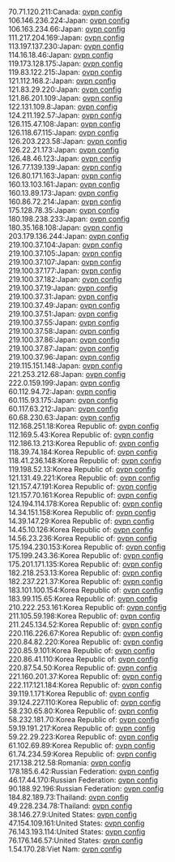 70.71.120.211:Canada: [ovpn config](vpn/70_71_120_211.ovpn)  
106.146.236.224:Japan: [ovpn config](vpn/106_146_236_224.ovpn)  
106.163.234.66:Japan: [ovpn config](vpn/106_163_234_66.ovpn)  
111.217.204.169:Japan: [ovpn config](vpn/111_217_204_169.ovpn)  
113.197.137.230:Japan: [ovpn config](vpn/113_197_137_230.ovpn)  
114.16.18.46:Japan: [ovpn config](vpn/114_16_18_46.ovpn)  
119.173.128.175:Japan: [ovpn config](vpn/119_173_128_175.ovpn)  
119.83.122.215:Japan: [ovpn config](vpn/119_83_122_215.ovpn)  
121.112.168.2:Japan: [ovpn config](vpn/121_112_168_2.ovpn)  
121.83.29.220:Japan: [ovpn config](vpn/121_83_29_220.ovpn)  
121.86.201.109:Japan: [ovpn config](vpn/121_86_201_109.ovpn)  
122.131.109.8:Japan: [ovpn config](vpn/122_131_109_8.ovpn)  
124.211.192.57:Japan: [ovpn config](vpn/124_211_192_57.ovpn)  
126.115.47.108:Japan: [ovpn config](vpn/126_115_47_108.ovpn)  
126.118.67.115:Japan: [ovpn config](vpn/126_118_67_115.ovpn)  
126.203.223.58:Japan: [ovpn config](vpn/126_203_223_58.ovpn)  
126.22.21.173:Japan: [ovpn config](vpn/126_22_21_173.ovpn)  
126.48.46.123:Japan: [ovpn config](vpn/126_48_46_123.ovpn)  
126.77.139.139:Japan: [ovpn config](vpn/126_77_139_139.ovpn)  
126.80.171.163:Japan: [ovpn config](vpn/126_80_171_163.ovpn)  
160.13.103.161:Japan: [ovpn config](vpn/160_13_103_161.ovpn)  
160.13.89.173:Japan: [ovpn config](vpn/160_13_89_173.ovpn)  
160.86.72.214:Japan: [ovpn config](vpn/160_86_72_214.ovpn)  
175.128.78.35:Japan: [ovpn config](vpn/175_128_78_35.ovpn)  
180.198.238.233:Japan: [ovpn config](vpn/180_198_238_233.ovpn)  
180.35.168.108:Japan: [ovpn config](vpn/180_35_168_108.ovpn)  
203.179.136.244:Japan: [ovpn config](vpn/203_179_136_244.ovpn)  
219.100.37.104:Japan: [ovpn config](vpn/219_100_37_104.ovpn)  
219.100.37.105:Japan: [ovpn config](vpn/219_100_37_105.ovpn)  
219.100.37.107:Japan: [ovpn config](vpn/219_100_37_107.ovpn)  
219.100.37.177:Japan: [ovpn config](vpn/219_100_37_177.ovpn)  
219.100.37.182:Japan: [ovpn config](vpn/219_100_37_182.ovpn)  
219.100.37.19:Japan: [ovpn config](vpn/219_100_37_19.ovpn)  
219.100.37.31:Japan: [ovpn config](vpn/219_100_37_31.ovpn)  
219.100.37.49:Japan: [ovpn config](vpn/219_100_37_49.ovpn)  
219.100.37.51:Japan: [ovpn config](vpn/219_100_37_51.ovpn)  
219.100.37.55:Japan: [ovpn config](vpn/219_100_37_55.ovpn)  
219.100.37.58:Japan: [ovpn config](vpn/219_100_37_58.ovpn)  
219.100.37.86:Japan: [ovpn config](vpn/219_100_37_86.ovpn)  
219.100.37.87:Japan: [ovpn config](vpn/219_100_37_87.ovpn)  
219.100.37.96:Japan: [ovpn config](vpn/219_100_37_96.ovpn)  
219.115.151.148:Japan: [ovpn config](vpn/219_115_151_148.ovpn)  
221.253.212.68:Japan: [ovpn config](vpn/221_253_212_68.ovpn)  
222.0.159.199:Japan: [ovpn config](vpn/222_0_159_199.ovpn)  
60.112.94.72:Japan: [ovpn config](vpn/60_112_94_72.ovpn)  
60.115.93.175:Japan: [ovpn config](vpn/60_115_93_175.ovpn)  
60.117.63.212:Japan: [ovpn config](vpn/60_117_63_212.ovpn)  
60.68.230.63:Japan: [ovpn config](vpn/60_68_230_63.ovpn)  
112.168.251.18:Korea Republic of: [ovpn config](vpn/112_168_251_18.ovpn)  
112.169.5.43:Korea Republic of: [ovpn config](vpn/112_169_5_43.ovpn)  
112.186.13.213:Korea Republic of: [ovpn config](vpn/112_186_13_213.ovpn)  
118.39.74.184:Korea Republic of: [ovpn config](vpn/118_39_74_184.ovpn)  
118.41.236.148:Korea Republic of: [ovpn config](vpn/118_41_236_148.ovpn)  
119.198.52.13:Korea Republic of: [ovpn config](vpn/119_198_52_13.ovpn)  
121.131.49.221:Korea Republic of: [ovpn config](vpn/121_131_49_221.ovpn)  
121.157.47.191:Korea Republic of: [ovpn config](vpn/121_157_47_191.ovpn)  
121.157.70.161:Korea Republic of: [ovpn config](vpn/121_157_70_161.ovpn)  
124.194.114.178:Korea Republic of: [ovpn config](vpn/124_194_114_178.ovpn)  
14.34.151.158:Korea Republic of: [ovpn config](vpn/14_34_151_158.ovpn)  
14.39.147.29:Korea Republic of: [ovpn config](vpn/14_39_147_29.ovpn)  
14.45.10.126:Korea Republic of: [ovpn config](vpn/14_45_10_126.ovpn)  
14.56.23.236:Korea Republic of: [ovpn config](vpn/14_56_23_236.ovpn)  
175.194.230.153:Korea Republic of: [ovpn config](vpn/175_194_230_153.ovpn)  
175.199.243.36:Korea Republic of: [ovpn config](vpn/175_199_243_36.ovpn)  
175.201.171.135:Korea Republic of: [ovpn config](vpn/175_201_171_135.ovpn)  
182.218.253.13:Korea Republic of: [ovpn config](vpn/182_218_253_13.ovpn)  
182.237.221.37:Korea Republic of: [ovpn config](vpn/182_237_221_37.ovpn)  
183.101.100.154:Korea Republic of: [ovpn config](vpn/183_101_100_154.ovpn)  
183.99.115.65:Korea Republic of: [ovpn config](vpn/183_99_115_65.ovpn)  
210.222.253.161:Korea Republic of: [ovpn config](vpn/210_222_253_161.ovpn)  
211.105.59.198:Korea Republic of: [ovpn config](vpn/211_105_59_198.ovpn)  
211.245.134.52:Korea Republic of: [ovpn config](vpn/211_245_134_52.ovpn)  
220.116.226.67:Korea Republic of: [ovpn config](vpn/220_116_226_67.ovpn)  
220.84.82.220:Korea Republic of: [ovpn config](vpn/220_84_82_220.ovpn)  
220.85.9.101:Korea Republic of: [ovpn config](vpn/220_85_9_101.ovpn)  
220.86.41.110:Korea Republic of: [ovpn config](vpn/220_86_41_110.ovpn)  
220.87.54.50:Korea Republic of: [ovpn config](vpn/220_87_54_50.ovpn)  
221.160.201.37:Korea Republic of: [ovpn config](vpn/221_160_201_37.ovpn)  
222.117.121.184:Korea Republic of: [ovpn config](vpn/222_117_121_184.ovpn)  
39.119.1.171:Korea Republic of: [ovpn config](vpn/39_119_1_171.ovpn)  
39.124.227.110:Korea Republic of: [ovpn config](vpn/39_124_227_110.ovpn)  
58.230.65.80:Korea Republic of: [ovpn config](vpn/58_230_65_80.ovpn)  
58.232.181.70:Korea Republic of: [ovpn config](vpn/58_232_181_70.ovpn)  
59.19.191.217:Korea Republic of: [ovpn config](vpn/59_19_191_217.ovpn)  
59.22.29.223:Korea Republic of: [ovpn config](vpn/59_22_29_223.ovpn)  
61.102.69.89:Korea Republic of: [ovpn config](vpn/61_102_69_89.ovpn)  
61.74.234.59:Korea Republic of: [ovpn config](vpn/61_74_234_59.ovpn)  
217.138.212.58:Romania: [ovpn config](vpn/217_138_212_58.ovpn)  
178.185.6.42:Russian Federation: [ovpn config](vpn/178_185_6_42.ovpn)  
46.17.44.170:Russian Federation: [ovpn config](vpn/46_17_44_170.ovpn)  
90.188.92.196:Russian Federation: [ovpn config](vpn/90_188_92_196.ovpn)  
184.82.189.73:Thailand: [ovpn config](vpn/184_82_189_73.ovpn)  
49.228.234.78:Thailand: [ovpn config](vpn/49_228_234_78.ovpn)  
38.146.27.9:United States: [ovpn config](vpn/38_146_27_9.ovpn)  
47.154.109.161:United States: [ovpn config](vpn/47_154_109_161.ovpn)  
76.143.193.114:United States: [ovpn config](vpn/76_143_193_114.ovpn)  
76.176.146.57:United States: [ovpn config](vpn/76_176_146_57.ovpn)  
1.54.170.28:Viet Nam: [ovpn config](vpn/1_54_170_28.ovpn)  
